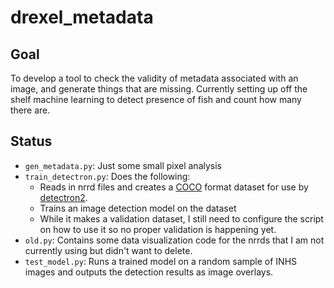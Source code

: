 # drexel_metadata
## Goal
To develop a tool to check the validity of metadata associated with an image, and generate things that are missing. Currently setting up off the shelf machine learning to detect presence of fish and count how many there are.
## Status
* `gen_metadata.py`: Just some small pixel analysis
* `train_detectron.py`: Does the following:
    * Reads in nrrd files and creates a [COCO](https://cocodataset.org/#home) format dataset for use by [detectron2](https://github.com/facebookresearch/detectron2).
    * Trains an image detection model on the dataset
    * While it makes a validation dataset, I still need to configure the script on how to use it so no proper validation is happening yet.
* `old.py`: Contains some data visualization code for the nrrds that I am not currently using but didn't want to delete.
* `test_model.py`: Runs a trained model on a random sample of INHS images and outputs the detection results as image overlays.
